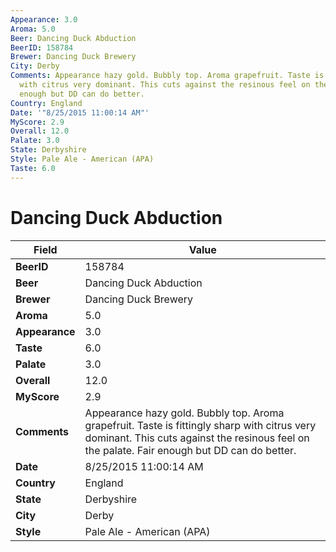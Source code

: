 ```yaml
---
Appearance: 3.0
Aroma: 5.0
Beer: Dancing Duck Abduction
BeerID: 158784
Brewer: Dancing Duck Brewery
City: Derby
Comments: Appearance hazy gold. Bubbly top. Aroma grapefruit. Taste is fittingly sharp
  with citrus very dominant. This cuts against the resinous feel on the palate. Fair
  enough but DD can do better.
Country: England
Date: '"8/25/2015 11:00:14 AM"'
MyScore: 2.9
Overall: 12.0
Palate: 3.0
State: Derbyshire
Style: Pale Ale - American (APA)
Taste: 6.0
---
```


# Dancing Duck Abduction

| Field         | Value |
|---------------|-------|
| **BeerID** | 158784 |
| **Beer** | Dancing Duck Abduction |
| **Brewer** | Dancing Duck Brewery |
| **Aroma** | 5.0 |
| **Appearance** | 3.0 |
| **Taste** | 6.0 |
| **Palate** | 3.0 |
| **Overall** | 12.0 |
| **MyScore** | 2.9 |
| **Comments** | Appearance hazy gold. Bubbly top. Aroma grapefruit. Taste is fittingly sharp with citrus very dominant. This cuts against the resinous feel on the palate. Fair enough but DD can do better. |
| **Date** | 8/25/2015 11:00:14 AM |
| **Country** | England |
| **State** | Derbyshire |
| **City** | Derby |
| **Style** | Pale Ale - American (APA) |
